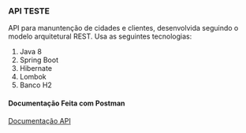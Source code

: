 ### API TESTE
API para manuntenção de cidades e clientes, desenvolvida seguindo o modelo arquitetural REST. Usa as seguintes tecnologias:
1. Java 8
2. Spring Boot
3. Hibernate
4. Lombok
5. Banco H2

#### Documentação Feita com Postman
[Documentação API](https://documenter.getpostman.com/view/5202792/TzCQc7L3#3af851bd-45ef-4684-b223-381f2a787bc9)


